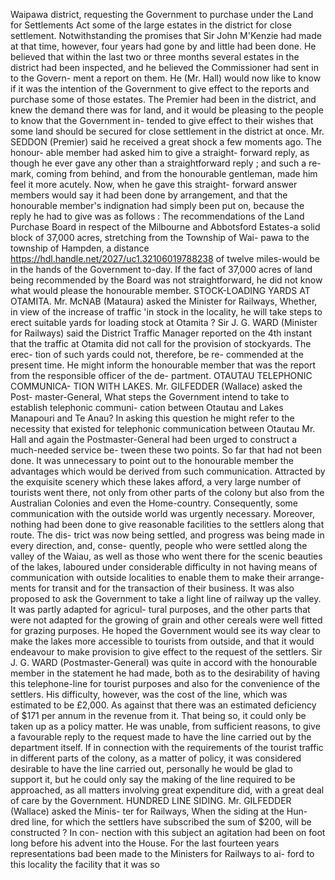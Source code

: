 Waipawa district, requesting the Government to purchase under the Land for Settlements Act some of the large estates in the district for close settlement. Notwithstanding the promises that Sir John M'Kenzie had made at that time, however, four years had gone by and little had been done. He believed that within the last two or three months several estates in the district had been inspected, and he believed the Commissioner had sent in to the Govern- ment a report on them. He (Mr. Hall) would now like to know if it was the intention of the Government to give effect to the reports and purchase some of those estates. The Premier had been in the district, and knew the demand there was for land, and it would be pleasing to the people to know that the Government in- tended to give effect to their wishes that some land should be secured for close settlement in the district at once. Mr. SEDDON (Premier) said he received a great shock a few moments ago. The honour- able member had asked him to give a straight- forward reply, as though he ever gave any other than a straightforward reply ; and such a re- mark, coming from behind, and from the honourable gentleman, made him feel it more acutely. Now, when he gave this straight- forward answer members would say it had been done by arrangement, and that the honourable member's indignation had simply been put on, because the reply he had to give was as follows : The recommendations of the Land Purchase Board in respect of the Milbourne and Abbotsford Estates-a solid block of 37,000 acres, stretching from the Township of Wai- pawa to the township of Hampden, a distance https://hdl.handle.net/2027/uc1.32106019788238 of twelve miles-would be in the hands of the Government to-day. If the fact of 37,000 acres of land being recommended by the Board was not straightforward, he did not know what would please the honourable member. STOCK-LOADING YARDS AT OTAMITA. Mr. McNAB (Mataura) asked the Minister for Railways, Whether, in view of the increase of traffic 'in stock in the locality, he will take steps to erect suitable yards for loading stock at Otamita ? Sir J. G. WARD (Minister for Railways) said the District Traffic Manager reported on the 4th instant that the traffic at Otamita did not call for the provision of stockyards. The erec- tion of such yards could not, therefore, be re- commended at the present time. He might inform the honourable member that was the report from the responsible officer of the de- partment. OTAUTAU TELEPHONIC COMMUNICA- TION WITH LAKES. Mr. GILFEDDER (Wallace) asked the Post- master-General, What steps the Government intend to take to establish telephonic communi- cation between Otautau and Lakes Manapouri and Te Anau? In asking this question he might refer to the necessity that existed for telephonic communication between Otautau Mr. Hall and again the Postmaster-General had been urged to construct a much-needed service be- tween these two points. So far that had not been done. It was unnecessary to point out to the honourable member the advantages which would be derived from such communication. Attracted by the exquisite scenery which these lakes afford, a very large number of tourists went there, not only from other parts of the colony but also from the Australian Colonies and even the Home-country. Consequently, some communication with the outside world was urgently necessary. Moreover, nothing had been done to give reasonable facilities to the settlers along that route. The dis- trict was now being settled, and progress was being made in every direction, and, conse- quently, people who were settled along the valley of the Waiau, as well as those who went there for the scenic beauties of the lakes, laboured under considerable difficulty in not having means of communication with outside localities to enable them to make their arrange- ments for transit and for the transaction of their business. It was also proposed to ask the Government to take a light line of railway up the valley. It was partly adapted for agricul- tural purposes, and the other parts that were not adapted for the growing of grain and other cereals were well fitted for grazing purposes. He hoped the Government would see its way clear to make the lakes more accessible to tourists from outside, and that it would endeavour to make provision to give effect to the request of the settlers. Sir J. G. WARD (Postmaster-General) was quite in accord with the honourable member in the statement he had made, both as to the desirability of having this telephone-line for tourist purposes and also for the convenience of the settlers. His difficulty, however, was the cost of the line, which was estimated to be £2,000. As against that there was an estimated deficiency of $171 per annum in the revenue from it. That being so, it could only be taken up as a policy matter. He was unable, from sufficient reasons, to give a favourable reply to the request made to have the line carried out by the department itself. If in connection with the requirements of the tourist traffic in different parts of the colony, as a matter of policy, it was considered desirable to have the line carried out, personally he would be glad to support it, but he could only say the making of the line required to be approached, as all matters involving great expenditure did, with a great deal of care by the Government. HUNDRED LINE SIDING. Mr. GILFEDDER (Wallace) asked the Minis- ter for Railways, When the siding at the Hun- dred line, for which the settlers have subscribed the sum of $200, will be constructed ? In con- nection with this subject an agitation had been on foot long before his advent into the House. For the last fourteen years representations bad been made to the Ministers for Railways to ai- ford to this locality the facility that it was so 